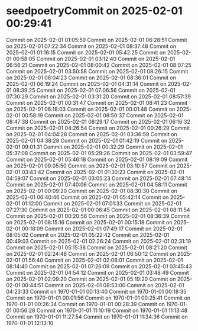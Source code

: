 # seedpoetryCommit on 2025-02-01 00:29:41
Commit on 2025-02-01 01:05:59
Commit on 2025-02-01 06:28:51
Commit on 2025-02-01 07:22:34
Commit on 2025-02-01 08:37:48
Commit on 2025-02-01 01:16:15
Commit on 2025-02-01 05:42:25
Commit on 2025-02-01 00:58:05
Commit on 2025-02-01 03:12:40
Commit on 2025-02-01 06:56:21
Commit on 2025-02-01 08:00:42
Commit on 2025-02-01 08:07:25
Commit on 2025-02-01 03:50:58
Commit on 2025-02-01 08:26:15
Commit on 2025-02-01 06:04:23
Commit on 2025-02-01 08:36:01
Commit on 2025-02-01 06:19:24
Commit on 2025-02-01 04:31:14
Commit on 2025-02-01 08:39:25
Commit on 2025-02-01 07:06:56
Commit on 2025-02-01 07:30:29
Commit on 2025-02-01 03:31:20
Commit on 2025-02-01 08:57:39
Commit on 2025-02-01 00:31:47
Commit on 2025-02-01 08:41:23
Commit on 2025-02-01 06:18:03
Commit on 2025-02-01 00:01:48
Commit on 2025-02-01 00:58:19
Commit on 2025-02-01 08:50:37
Commit on 2025-02-01 08:47:38
Commit on 2025-02-01 08:29:17
Commit on 2025-02-01 06:16:32
Commit on 2025-02-01 04:26:54
Commit on 2025-02-01 00:26:29
Commit on 2025-02-01 04:04:28
Commit on 2025-02-01 03:36:59
Commit on 2025-02-01 04:38:28
Commit on 2025-02-01 01:42:19
Commit on 2025-02-01 09:01:31
Commit on 2025-02-01 00:32:29
Commit on 2025-02-01 05:37:08
Commit on 2025-02-01 05:29:26
Commit on 2025-02-01 03:59:47
Commit on 2025-02-01 05:46:18
Commit on 2025-02-01 08:19:09
Commit on 2025-02-01 09:05:50
Commit on 2025-02-01 03:10:57
Commit on 2025-02-01 03:43:42
Commit on 2025-02-01 01:30:23
Commit on 2025-02-01 04:59:07
Commit on 2025-02-01 03:05:23
Commit on 2025-02-01 07:48:14
Commit on 2025-02-01 07:40:06
Commit on 2025-02-01 04:58:11
Commit on 2025-02-01 00:09:20
Commit on 2025-02-01 08:30:30
Commit on 2025-02-01 06:40:46
Commit on 2025-02-01 05:42:14
Commit on 2025-02-01 01:12:00
Commit on 2025-02-01 07:01:33
Commit on 2025-02-01 07:27:30
Commit on 2025-02-01 00:06:45
Commit on 2025-02-01 08:11:54
Commit on 2025-02-01 00:20:56
Commit on 2025-02-01 08:36:39
Commit on 2025-02-01 08:15:16
Commit on 2025-02-01 00:15:18
Commit on 2025-02-01 00:18:09
Commit on 2025-02-01 07:49:17
Commit on 2025-02-01 08:05:02
Commit on 2025-02-01 05:22:42
Commit on 2025-02-01 00:49:03
Commit on 2025-02-01 02:26:24
Commit on 2025-02-01 02:31:19
Commit on 2025-02-01 05:15:38
Commit on 2025-02-01 08:21:20
Commit on 2025-02-01 02:24:48
Commit on 2025-02-01 06:50:12
Commit on 2025-02-01 01:56:40
Commit on 2025-02-01 02:08:01
Commit on 2025-02-01 08:14:40
Commit on 2025-02-01 07:26:09
Commit on 2025-02-01 03:45:43
Commit on 2025-02-01 04:54:12
Commit on 2025-02-01 03:48:49
Commit on 2025-02-01 02:09:20
Commit on 2025-02-01 05:19:20
Commit on 2025-02-01 00:44:51
Commit on 2025-02-01 08:53:00
Commit on 2025-02-01 04:23:33
Commit on 1970-01-01 00:13:40
Commit on 1970-01-01 00:18:35
Commit on 1970-01-01 00:01:56
Commit on 1970-01-01 00:25:41
Commit on 1970-01-01 00:26:34
Commit on 1970-01-01 00:28:39
Commit on 1970-01-01 00:56:28
Commit on 1970-01-01 11:10:19
Commit on 1970-01-01 11:13:48
Commit on 1970-01-01 11:27:54
Commit on 1970-01-01 11:34:36
Commit on 1970-01-01 12:13:10

